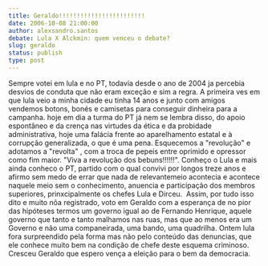```yaml
---
title: Geraldo!!!!!!!!!!!!!!!!!!!!!!!!
date: 2006-10-08 21:00:00
author: alexsandro.santos
debate: Lula X Alckmin: quem venceu o debate?
slug: geraldo
status: publish 
type: post
---
```


Sempre votei em lula e no PT, todavia desde o ano de 2004 ja percebia desvios de conduta que não eram exceção e sim a regra. A primeira ves em que lula veio a minha cidade eu tinha 14 anos e junto com amigos vendemos botons, bonés e camisetas para conseguir dinheira para a campanha. hoje em dia a turma do PT já nem se lembra disso, do apoio espontâneo e da crença nas virtudes da ética e da probidade administrativa, hoje uma falácia frente ao aparelhamento estatal e à corrupção generalizada, o que é uma pena. Esquecemos a "revolução" e adotamos a "revolta" , com a troca de pepeis entre oprimido e opressor como fim maior. "Viva a revolução dos bebuns!!!!!!". Conheço o Lula e mais ainda conheco o PT, partido com o qual convivi por longos treze anos e afirmo sem medo de errar que nada de relevantemeio acontecia e acontece naquele meio sem o conhecimento, anuencia e participação dos membros superiores, prinxcipalmente os chefes Lula e Dirceu.  Assim, por tudo isso dito e muito nõa registrado, voto em Geraldo com a esperança de no pior das hipóteses termos um governo igual ao de Fernando Henrique, aquele governo que tanto e tanto malhamos nas ruas, mas que ao menos era um Governo e não uma companeirada, uma bando, uma quadrilha. Ontem lula fora surpreendido pela forma mas não pelo conteúdo das denuncias, que ele conhece muito bem na condição de chefe deste esquema criminoso. Cresceu Geraldo que espero vença a eleição para o bem da democracia.
